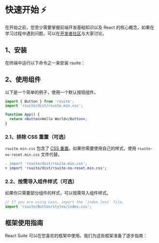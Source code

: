 # 快速开始 ⚡️

在开始之前，您至少需要掌握前端开发基础知识以及 React 的核心概念，如果在学习过程中遇到问题，可以在[开发者社区][wechat-entry]与大家讨论。

## 1、安装

在终端中运行以下命令之一来安装 rsuite：

<!--{include:<install-guide>}-->

## 2、使用组件

以下是一个简单的例子，使用一个默认按钮组件。

```jsx
import { Button } from 'rsuite';
import 'rsuite/dist/rsuite.min.css';

function App() {
  return <Button>Hello World</Button>;
}
```

### 2.1、排除 CSS 重置（可选）

`rsuite.min.css` 包含了 [CSS 重置](/zh/guide/css-reset/)。如果你需要使用自己的样式，使用 `rsuite-no-reset.min.css` 文件代替。

```diff
- import 'rsuite/dist/rsuite.min.css';
+ import 'rsuite/dist/rsuite-no-reset.min.css';
```

### 2.2、按需导入组件样式（可选）

如果你只需要部分组件的样式，可以按需导入组件样式。

```jsx
// If you are using Less, import the `index.less` file.
import 'rsuite/Button/styles/index.css';
```

## 框架使用指南

React Suite 可以在您喜欢的框架中使用。我们为这些框架准备了逐步指南：

<!--{include:<framework-guide>}-->

[wechat-entry]: https://github.com/rsuite/rsuite/blob/master/README_zh.md#%E6%94%AF%E6%8C%81-react-suite
